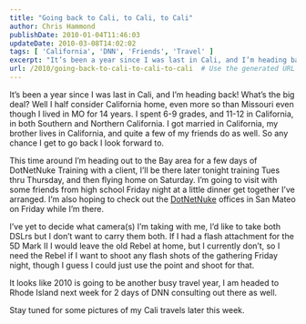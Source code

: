 ```yaml
---
title: "Going back to Cali, to Cali, to Cali"
author: Chris Hammond
publishDate: 2010-01-04T11:46:03
updateDate: 2010-03-08T14:02:02
tags: [ 'California', 'DNN', 'Friends', 'Travel' ]
excerpt: "It’s been a year since I was last in Cali, and I’m heading back! What’s the big deal? Well I half consider California home, even more so than Missouri even though I lived in MO for 14 years. I spent 6-9 grades, and 11-12 in California, in both Southern and Northern California. I got married in California, my brother lives in California, and quite a few of my friends do as well. So any chance I get to go back I look forward to.  This time around I’m heading out to the Bay area for a few days of DotNetNuke Training with a client, I’ll be there later tonight training Tues thru Thursday, and then flying home on Saturday. I’m going to visit with some friends from high school Friday night at a little dinner get together I’ve arranged. I’m also hoping to check out the DotNetNuke offices in San Mateo on Friday while I’m there.  I’ve yet to decide what camera(s) I’m taking with me, I’d like to take both DSLrs but I don’t want to carry them both. If I had a flash attachment for the 5D Mark II I would leave the old Rebel at home, but I currently don’t, so I need the Rebel if I want to shoot any flash shots of the gathering Friday night, though I guess I could just use the point and shoot for that.  It looks like 2010 is going to be another busy travel year, I am headed to Rhode Island next week for 2 days of DNN consulting out there as well.  Stay tuned for some pictures of my Cali travels later this week. "
url: /2010/going-back-to-cali-to-cali-to-cali  # Use the generated URL with year
---
```

<p>It’s been a year since I was last in Cali, and I’m heading back! What’s the big deal? Well I half consider California home, even more so than Missouri even though I lived in MO for 14 years. I spent 6-9 grades, and 11-12 in California, in both Southern and Northern California. I got married in California, my brother lives in California, and quite a few of my friends do as well. So any chance I get to go back I look forward to.</p> <p>This time around I’m heading out to the Bay area for a few days of DotNetNuke Training with a client, I’ll be there later tonight training Tues thru Thursday, and then flying home on Saturday. I’m going to visit with some friends from high school Friday night at a little dinner get together I’ve arranged. I’m also hoping to check out the <a target="_blank" href="https://www.dotnetnuke.com/">DotNetNuke</a> offices in San Mateo on Friday while I’m there.</p> <p>I’ve yet to decide what camera(s) I’m taking with me, I’d like to take both DSLrs but I don’t want to carry them both. If I had a flash attachment for the 5D Mark II I would leave the old Rebel at home, but I currently don’t, so I need the Rebel if I want to shoot any flash shots of the gathering Friday night, though I guess I could just use the point and shoot for that.</p> <p>It looks like 2010 is going to be another busy travel year, I am headed to Rhode Island next week for 2 days of DNN consulting out there as well.</p> <p>Stay tuned for some pictures of my Cali travels later this week.</p>
